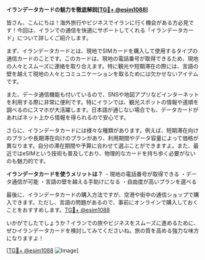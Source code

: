 **イランデータカードの魅力を徹底解説[[TG💪+ @esim1088](https://t.me/s/esim1088)]**

皆さん、こんにちは！海外旅行やビジネスでイランに行く機会がある方必見です！今回は、イランでの通信を快適にサポートしてくれる「イランデータカード」について詳しくご紹介します。

まず、イランデータカードとは、現地でSIMカードを購入して使用するタイプの通信カードのことです。このカードは、現地の電話番号が取得できるため、現地の人々とスムーズに連絡を取り合えます。特に観光や短期滞在の際には、言語の壁を越えて現地の人々とコミュニケーションを取るためには欠かせないアイテムです。

また、データ通信機能も付いているので、SNSや地図アプリなどインターネットを利用する際に非常に便利です。特にイランでは、観光スポットの情報や道順を調べるのにスマホが大活躍します。日本語が通じない場合でも、データカードがあればネット上から情報を得られるので安心です。

さらに、イランデータカードには様々な種類があります。例えば、短期滞在向けのプランや長期滞在向けのプランがあり、利用期間やデータ容量によって価格が異なります。自分の滞在期間や予算に合わせて選ぶことができますよ。また、最近ではeSIMという技術も普及しており、物理的なカードを持ち歩く必要がないのも魅力的です。

**イランデータカードを使うメリットは？**
・現地の電話番号が取得できる
・データ通信が可能
・言語の壁を越える手助けになる
・自由度が高いプランを選べる

最後に、イランデータカードの購入方法ですが、空港や街中の通信ショップで購入できます。ただし、言語の問題があるので、事前にオンラインで購入しておくことをおすすめします。[TG💪+ @esim1088](https://t.me/s/esim1088)

いかがでしたでしょうか？イランでの旅やビジネスをスムーズに進めるために、ぜひイランデータカードを検討してみてくださいね。旅の質を高める強力な味方になりますよ！

[[TG💪+ @esim1088](https://t.me/s/esim1088) ![Image](https://i.postimg.cc/Y0z9fWf4/image.png)]